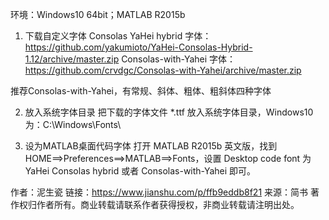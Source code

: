 环境：Windows10 64bit；MATLAB R2015b
1. 下载自定义字体
Consolas YaHei hybrid 字体：
https://github.com/yakumioto/YaHei-Consolas-Hybrid-1.12/archive/master.zip
Consolas-with-Yahei 字体：
https://github.com/crvdgc/Consolas-with-Yahei/archive/master.zip

推荐Consolas-with-Yahei，有常规、斜体、粗体、粗斜体四种字体

2. 放入系统字体目录
把下载的字体文件 *.ttf 放入系统字体目录，Windows10 为：C:\Windows\Fonts\

3. 设为MATLAB桌面代码字体
打开 MATLAB R2015b 英文版，找到 HOME==>Preferences==>MATLAB==>Fonts，设置 Desktop code font 为 YaHei Consolas hybrid 或者 Consolas-with-Yahei 即可。

作者：泥生瓷
链接：https://www.jianshu.com/p/ffb9eddb8f21
来源：简书
著作权归作者所有。商业转载请联系作者获得授权，非商业转载请注明出处。

